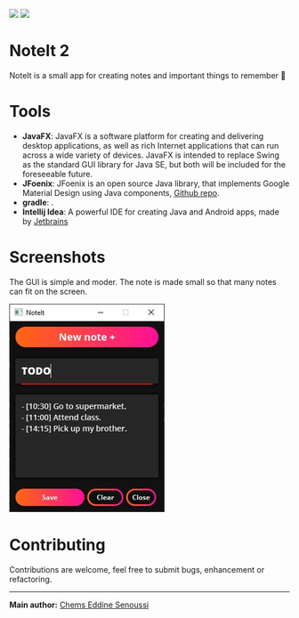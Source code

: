 ![](https://img.shields.io/github/stars/chemsedd/NoteIt_v2?style=for-the-badge)
![](https://img.shields.io/badge/author-chemsedd-dd0000?style=for-the-badge)

# NoteIt 2

NoteIt is a small app for creating notes and important things to remember 📝

# Tools

- **JavaFX**: JavaFX is a software platform for creating and delivering desktop applications, as well as rich Internet applications that can run across a wide variety of devices. JavaFX is intended to replace Swing as the standard GUI library for Java SE, but both will be included for the foreseeable future.
- **JFoenix**: JFoenix is an open source Java library, that implements Google Material Design using Java components, [Github repo](https://github.com/jfoenixadmin/JFoenix).
- **gradle**: .
- **Intellij Idea**: A powerful IDE for creating Java and Android apps, made by [Jetbrains](https://www.jetbrains.com/)

# Screenshots

The GUI is simple and moder. The note is made small so that many notes can fit on the screen.

![NoteIt GUI](screenshots/noteIt-gui.jpg)

# Contributing
Contributions are welcome, feel free to submit bugs, enhancement or refactoring.

----------
**Main author:** [Chems Eddine Senoussi](https://github.com/chemsedd)
